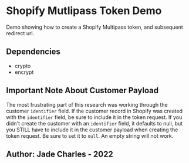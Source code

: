 # Shopify Mutlipass Token Demo

Demo showing how to create a Shopify Multipass token, and subsequent redirect url.

## Dependencies

- crypto
- encrypt


## Important Note About Customer Payload

The most frustrating part of this research was working through the customer `identifier` field. If the customer record in Shopify was created with the `identifier` field, be sure to include it in the token request.
If you didn't create the customer with an `identifier` field, it defaults to null, but you STILL have to include it in the customer payload when creating the token request. Be sure to set it to `null`. An empty string will not work.

## Author: Jade Charles - 2022
